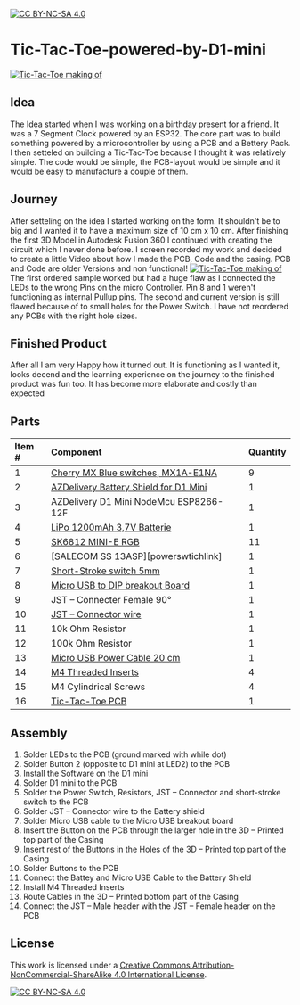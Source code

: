 [![CC BY-NC-SA 4.0][cc-by-nc-sa-shield]][cc-by-nc-sa]
# Tic-Tac-Toe-powered-by-D1-mini

[![Tic-Tac-Toe making of](https://postimg.cc/JDHLjKZZ)](https://youtu.be/2Q2LxaJ6QfE "Tic-Tac-Toe making of")
[]()

## Idea

The Idea started when I was working on a birthday present for a friend. It was a 7 Segment Clock powered by an ESP32. The core part was to build something powered by a microcontroller by using a PCB and a Bettery Pack. I then setteled on building a Tic-Tac-Toe because I thought it was relatively simple. The code would be simple, the PCB-layout would be simple and it would be easy to manufacture a couple of them.

## Journey

After setteling on the idea I started working on the form. It shouldn't be to big and I wanted it to have a maximum size of 10 cm x 10 cm. After finishing the first 3D Model in Autodesk Fusion 360 I continued with creating the circuit which I never done before. I screen recorded my work and decided to create a little Video about how I made the PCB, Code and the casing. PCB and Code are older Versions and non functional!
[![Tic-Tac-Toe making of](https://res.cloudinary.com/marcomontalbano/image/upload/v1663260394/video_to_markdown/images/youtube--2Q2LxaJ6QfE-c05b58ac6eb4c4700831b2b3070cd403.jpg)](https://youtu.be/2Q2LxaJ6QfE "Tic-Tac-Toe making of")
<br>
The first ordered sample worked but had a huge flaw as I connected the LEDs to the wrong Pins on the micro Controller. Pin 8 and 1 weren't functioning as internal Pullup pins. The second and current version is still flawed because of to small holes for the Power Switch. I have not reordered any PCBs with the right hole sizes.

## Finished Product

After all I am very Happy how it turned out. It is functioning as I wanted it, looks decend and the learning experience on the journey to the finished product was fun too. It has become more elaborate and costly than expected

## Parts

| Item # | Component                                           | Quantity |
| :----- | :-------------------------------------------------- | :------- |
| 1      | [Cherry MX Blue switches, MX1A-E1NA][switchlink]    | 9        |
| 2      | [AZDelivery Battery Shield for D1 Mini][shieldlink] | 1        |
| 3      | AZDelivery D1 Mini NodeMcu ESP8266-12F              | 1        |
| 4      | [LiPo 1200mAh 3,7V Batterie][lipolink]              | 1        |
| 5      | [SK6812 MINI-E RGB][ledlink]                        | 11       |
| 6      | [SALECOM SS 13ASP][powerswtichlink]                 | 1        |
| 7      | [Short-Stroke switch 5mm][shortstrokelink]          | 1        |
| 8      | [Micro USB to DIP breakout Board][usbbreakoutlink]  | 1        |
| 9      | JST – Connecter Female 90°                          | 1        |
| 10     | [JST – Connector wire][jstwirelink]                 | 1        |
| 11     | 10k Ohm Resistor                                    | 1        |
| 12     | 100k Ohm Resistor                                   | 1        |
| 13     | [Micro USB Power Cable 20 cm][usbwirelink]          | 1        |
| 14     | [M4 Threaded Inserts][insertslink]                  | 4        |
| 15     | M4 Cylindrical Screws                               | 4        |
| 16     | [Tic-Tac-Toe PCB][pcblink]                          | 1        |

[switchlink]: https://de.aliexpress.com/item/1005003772714638.html?spm=a2g0o.order_detail.0.0.799c6368iBbwmS&gatewayAdapt=glo2deu
[shieldlink]: https://www.amazon.de/-/en/dp/B07XB75NTD/ref=twister_B07ZRK81LT?_encoding=UTF8&psc=1
[lipolink]: https://www.ebay.de/itm/282581166241
[ledlink]: https://de.aliexpress.com/item/1005002865070175.html?spm=a2g0o.order_list.0.0.21ef5c5fAsRIgP&gatewayAdapt=glo2deu
[powerswitchlink]: https://www.reichelt.de/schiebeschalter-1x-um-stehend-print-rm-4-7-ss-13asp-p112182.html?&nbc=1
[shortstrokelink]: https://www.reichelt.de/kurzhubtaster-6x6mm-hoehe-7-0mm-12v-vertikal-taster-9303-p44583.html?&nbc=1
[usbbreakoutlink]: https://www.amazon.de/gp/product/B07W13X3TD/ref=ppx_yo_dt_b_asin_title_o00_s00?ie=UTF8&psc=1
[jstwirelink]: https://www.reichelt.de/jst-stiftleiste-90-1x2-polig-ph-jst-ph2p-st90-p185056.html?&nbc=1
[usbwirelink]: https://www.reichelt.de/micro-usb-b-stecker-auf-freie-enden-sw-20-cm-usb-b-awg22-20-p292508.html?&nbc=1
[insertslink]: https://www.amazon.de/gp/product/B09CL4M6JB/ref=ppx_yo_dt_b_asin_title_o01_s02?ie=UTF8&psc=1
[pcblink]: https://www.pcbway.com/project/shareproject/Tic_Tac_Toe_5d14ccaf.html

## Assembly

1. Solder LEDs to the PCB (ground marked with while dot)
2. Solder Button 2 (opposite to D1 mini at LED2) to the PCB
3. Install the Software on the D1 mini
4. Solder D1 mini to the PCB
5. Solder the Power Switch, Resistors, JST – Connector and short-stroke switch to the PCB
6. Solder JST – Connector wire to the Battery shield
7. Solder Micro USB cable to the Micro USB breakout board
8. Insert the Button on the PCB through the larger hole in the 3D – Printed top part of the Casing
9. Insert rest of the Buttons in the Holes of the 3D – Printed top part of the Casing
10. Solder Buttons to the PCB
11. Connect the Battey and Micro USB Cable to the Battery Shield
12. Install M4 Threaded Inserts
13. Route Cables in the 3D – Printed bottom part of the Casing
14. Connect the JST – Male header with the JST – Female header on the PCB

## License

This work is licensed under a
[Creative Commons Attribution-NonCommercial-ShareAlike 4.0 International License][cc-by-nc-sa].

[![CC BY-NC-SA 4.0][cc-by-nc-sa-image]][cc-by-nc-sa]

[cc-by-nc-sa]: http://creativecommons.org/licenses/by-nc-sa/4.0/
[cc-by-nc-sa-image]: https://licensebuttons.net/l/by-nc-sa/4.0/88x31.png
[cc-by-nc-sa-shield]: https://img.shields.io/badge/License-CC%20BY--NC--SA%204.0-lightgrey.svg

